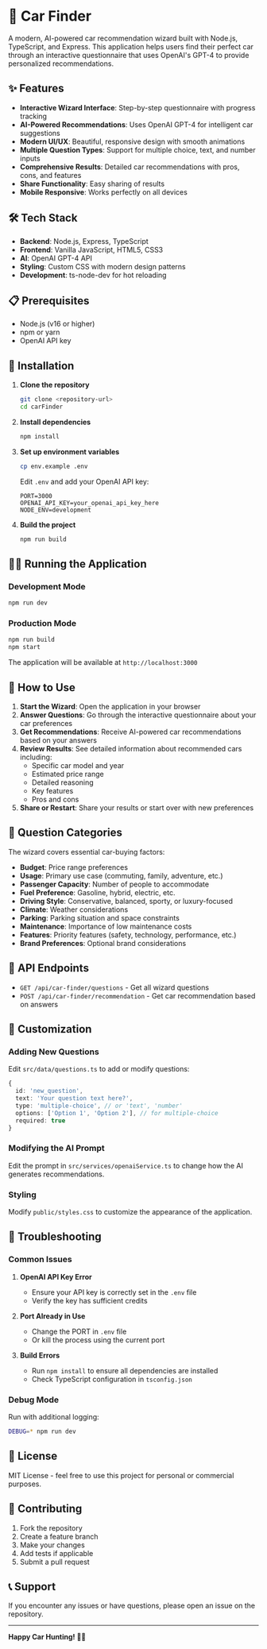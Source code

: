 # 🚗 Car Finder

A modern, AI-powered car recommendation wizard built with Node.js, TypeScript, and Express. This application helps users find their perfect car through an interactive questionnaire that uses OpenAI's GPT-4 to provide personalized recommendations.

## ✨ Features

- **Interactive Wizard Interface**: Step-by-step questionnaire with progress tracking
- **AI-Powered Recommendations**: Uses OpenAI GPT-4 for intelligent car suggestions
- **Modern UI/UX**: Beautiful, responsive design with smooth animations
- **Multiple Question Types**: Support for multiple choice, text, and number inputs
- **Comprehensive Results**: Detailed car recommendations with pros, cons, and features
- **Share Functionality**: Easy sharing of results
- **Mobile Responsive**: Works perfectly on all devices

## 🛠️ Tech Stack

- **Backend**: Node.js, Express, TypeScript
- **Frontend**: Vanilla JavaScript, HTML5, CSS3
- **AI**: OpenAI GPT-4 API
- **Styling**: Custom CSS with modern design patterns
- **Development**: ts-node-dev for hot reloading

## 📋 Prerequisites

- Node.js (v16 or higher)
- npm or yarn
- OpenAI API key

## 🚀 Installation

1. **Clone the repository**
   ```bash
   git clone <repository-url>
   cd carFinder
   ```

2. **Install dependencies**
   ```bash
   npm install
   ```

3. **Set up environment variables**
   ```bash
   cp env.example .env
   ```
   
   Edit `.env` and add your OpenAI API key:
   ```
   PORT=3000
   OPENAI_API_KEY=your_openai_api_key_here
   NODE_ENV=development
   ```

4. **Build the project**
   ```bash
   npm run build
   ```

## 🏃‍♂️ Running the Application

### Development Mode
```bash
npm run dev
```

### Production Mode
```bash
npm run build
npm start
```

The application will be available at `http://localhost:3000`

## 📱 How to Use

1. **Start the Wizard**: Open the application in your browser
2. **Answer Questions**: Go through the interactive questionnaire about your car preferences
3. **Get Recommendations**: Receive AI-powered car recommendations based on your answers
4. **Review Results**: See detailed information about recommended cars including:
   - Specific car model and year
   - Estimated price range
   - Detailed reasoning
   - Key features
   - Pros and cons
5. **Share or Restart**: Share your results or start over with new preferences

## 🎯 Question Categories

The wizard covers essential car-buying factors:

- **Budget**: Price range preferences
- **Usage**: Primary use case (commuting, family, adventure, etc.)
- **Passenger Capacity**: Number of people to accommodate
- **Fuel Preference**: Gasoline, hybrid, electric, etc.
- **Driving Style**: Conservative, balanced, sporty, or luxury-focused
- **Climate**: Weather considerations
- **Parking**: Parking situation and space constraints
- **Maintenance**: Importance of low maintenance costs
- **Features**: Priority features (safety, technology, performance, etc.)
- **Brand Preferences**: Optional brand considerations

## 🔧 API Endpoints

- `GET /api/car-finder/questions` - Get all wizard questions
- `POST /api/car-finder/recommendation` - Get car recommendation based on answers

## 🎨 Customization

### Adding New Questions

Edit `src/data/questions.ts` to add or modify questions:

```typescript
{
  id: 'new_question',
  text: 'Your question text here?',
  type: 'multiple-choice', // or 'text', 'number'
  options: ['Option 1', 'Option 2'], // for multiple-choice
  required: true
}
```

### Modifying the AI Prompt

Edit the prompt in `src/services/openaiService.ts` to change how the AI generates recommendations.

### Styling

Modify `public/styles.css` to customize the appearance of the application.

## 🐛 Troubleshooting

### Common Issues

1. **OpenAI API Key Error**
   - Ensure your API key is correctly set in the `.env` file
   - Verify the key has sufficient credits

2. **Port Already in Use**
   - Change the PORT in `.env` file
   - Or kill the process using the current port

3. **Build Errors**
   - Run `npm install` to ensure all dependencies are installed
   - Check TypeScript configuration in `tsconfig.json`

### Debug Mode

Run with additional logging:
```bash
DEBUG=* npm run dev
```

## 📄 License

MIT License - feel free to use this project for personal or commercial purposes.

## 🤝 Contributing

1. Fork the repository
2. Create a feature branch
3. Make your changes
4. Add tests if applicable
5. Submit a pull request

## 📞 Support

If you encounter any issues or have questions, please open an issue on the repository.

---

**Happy Car Hunting! 🚗✨** 